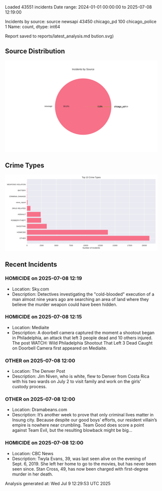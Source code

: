 
Loaded 43551 incidents
Date range: 2024-01-01 00:00:00 to 2025-07-08 12:19:00

Incidents by source:
source
newsapi           43450
chicago_pd          100
chicago_police        1
Name: count, dtype: int64

Report saved to reports/latest_analysis.md
bution.svg)

## Source Distribution
![Source Distribution](images/source_distribution.svg)

## Crime Types
![Crime Types](images/crime_types.svg)

## Recent Incidents

### HOMICIDE on 2025-07-08 12:19
- Location: Sky.com
- Description: Detectives investigating the "cold-blooded" execution of a man almost nine years ago are searching an area of land where they believe the murder weapon could have been hidden.


### HOMICIDE on 2025-07-08 12:15
- Location: Mediaite
- Description: A doorbell camera captured the moment a shootout began in Philadelphia, an attack that left 3 people dead and 10 others injured.
The post WATCH: Wild Philadelphia Shootout That Left 3 Dead Caught on Doorbell Camera first appeared on Mediaite.


### OTHER on 2025-07-08 12:00
- Location: The Denver Post
- Description: Jim Niven, who is white, flew to Denver from Costa Rica with his two wards on July 2 to visit family and work on the girls’ custody process.


### OTHER on 2025-07-08 12:00
- Location: Dramabeans.com
- Description: It’s another week to prove that only criminal lives matter in Insung city. Because despite our good boys’ efforts, our resident villain’s empire is nowhere near crumbling. Team Good does score a point against Team Evil, but the resulting blowback might be big…


### HOMICIDE on 2025-07-08 12:00
- Location: CBC News
- Description: Twyla Evans, 39, was last seen alive on the evening of Sept. 6, 2019. She left her home to go to the movies, but has never been seen since. Stan Cross, 49, has now been charged with first-degree murder in her death.

Analysis generated at: Wed Jul  9 12:29:53 UTC 2025

